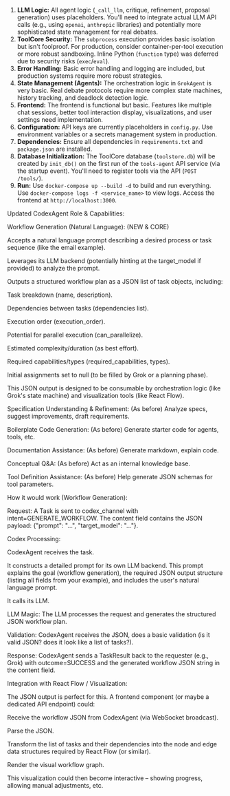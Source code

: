 1.  **LLM Logic:** All agent logic (`_call_llm`, critique, refinement, proposal generation) uses placeholders. You'll need to integrate actual LLM API calls (e.g., using `openai`, `anthropic` libraries) and potentially more sophisticated state management for real debates.
2.  **ToolCore Security:** The `subprocess` execution provides basic isolation but isn't foolproof. For production, consider container-per-tool execution or more robust sandboxing. Inline Python (`function` type) was deferred due to security risks (`exec`/`eval`).
3.  **Error Handling:** Basic error handling and logging are included, but production systems require more robust strategies.
4.  **State Management (Agents):** The orchestration logic in `GrokAgent` is very basic. Real debate protocols require more complex state machines, history tracking, and deadlock detection logic.
5.  **Frontend:** The frontend is functional but basic. Features like multiple chat sessions, better tool interaction display, visualizations, and user settings need implementation.
6.  **Configuration:** API keys are currently placeholders in `config.py`. Use environment variables or a secrets management system in production.
7.  **Dependencies:** Ensure all dependencies in `requirements.txt` and `package.json` are installed.
8.  **Database Initialization:** The ToolCore database (`toolstore.db`) will be created by `init_db()` on the first run of the `tools-agent` API service (via the startup event). You'll need to register tools via the API (`POST /tools/`).
9.  **Run:** Use `docker-compose up --build -d` to build and run everything. Use `docker-compose logs -f <service_name>` to view logs. Access the frontend at `http://localhost:3000`.

Updated CodexAgent Role & Capabilities:

Workflow Generation (Natural Language): (NEW & CORE)

Accepts a natural language prompt describing a desired process or task sequence (like the email example).

Leverages its LLM backend (potentially hinting at the target_model if provided) to analyze the prompt.

Outputs a structured workflow plan as a JSON list of task objects, including:

Task breakdown (name, description).

Dependencies between tasks (dependencies list).

Execution order (execution_order).

Potential for parallel execution (can_parallelize).

Estimated complexity/duration (as best effort).

Required capabilities/types (required_capabilities, types).

Initial assignments set to null (to be filled by Grok or a planning phase).

This JSON output is designed to be consumable by orchestration logic (like Grok's state machine) and visualization tools (like React Flow).

Specification Understanding & Refinement: (As before) Analyze specs, suggest improvements, draft requirements.

Boilerplate Code Generation: (As before) Generate starter code for agents, tools, etc.

Documentation Assistance: (As before) Generate markdown, explain code.

Conceptual Q&A: (As before) Act as an internal knowledge base.

Tool Definition Assistance: (As before) Help generate JSON schemas for tool parameters.

How it would work (Workflow Generation):

Request: A Task is sent to codex_channel with intent=GENERATE_WORKFLOW. The content field contains the JSON payload: {"prompt": "...", "target_model": "..."}.

Codex Processing:

CodexAgent receives the task.

It constructs a detailed prompt for its own LLM backend. This prompt explains the goal (workflow generation), the required JSON output structure (listing all fields from your example), and includes the user's natural language prompt.

It calls its LLM.

LLM Magic: The LLM processes the request and generates the structured JSON workflow plan.

Validation: CodexAgent receives the JSON, does a basic validation (is it valid JSON? does it look like a list of tasks?).

Response: CodexAgent sends a TaskResult back to the requester (e.g., Grok) with outcome=SUCCESS and the generated workflow JSON string in the content field.

Integration with React Flow / Visualization:

The JSON output is perfect for this. A frontend component (or maybe a dedicated API endpoint) could:

Receive the workflow JSON from CodexAgent (via WebSocket broadcast).

Parse the JSON.

Transform the list of tasks and their dependencies into the node and edge data structures required by React Flow (or similar).

Render the visual workflow graph.

This visualization could then become interactive – showing progress, allowing manual adjustments, etc.